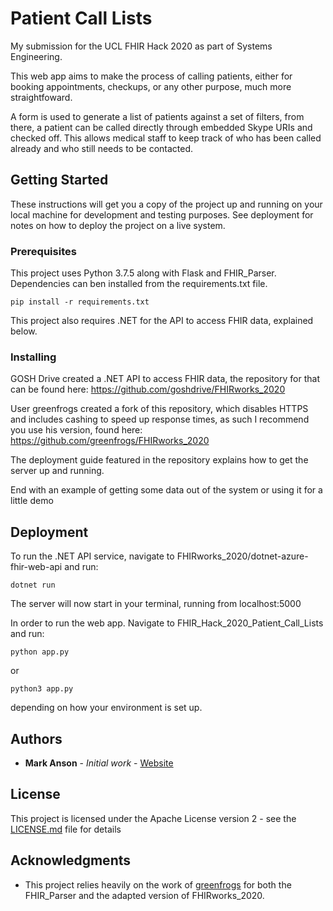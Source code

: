 # Patient Call Lists

My submission for the UCL FHIR Hack 2020 as part of Systems Engineering.

This web app aims to make the process of calling patients, either for booking appointments, checkups, or any other purpose, much more straightfoward. 

A form is used to generate a list of patients against a set of filters, from there, a patient can be called directly through embedded Skype URIs and checked off. This allows medical staff to keep
track of who has been called already and who still needs to be contacted. 

## Getting Started

These instructions will get you a copy of the project up and running on your local machine for development and testing purposes. See deployment for notes on how to deploy the project on a live system.

### Prerequisites

This project uses Python 3.7.5 along with Flask and FHIR_Parser. Dependencies can ben installed from the requirements.txt file.

```
pip install -r requirements.txt
```

This project also requires .NET for the API to access FHIR data, explained below.

### Installing

GOSH Drive created a .NET API to access FHIR data, the repository for that can be found here: https://github.com/goshdrive/FHIRworks_2020

User greenfrogs created a fork of this repository, which disables HTTPS and includes cashing to speed up response times, as such I recommend you use his version, found here: https://github.com/greenfrogs/FHIRworks_2020

The deployment guide featured in the repository explains how to get the server up and running.


End with an example of getting some data out of the system or using it for a little demo


## Deployment

To run the .NET API service, navigate to FHIRworks_2020/dotnet-azure-fhir-web-api and run:
```
dotnet run
```
The server will now start in your terminal, running from localhost:5000

In order to run the web app. Navigate to FHIR_Hack_2020_Patient_Call_Lists and run:
```
python app.py
```
or
```
python3 app.py
```
depending on how your environment is set up.


## Authors

* **Mark Anson** - *Initial work* - [Website](markanson.co)


## License

This project is licensed under the Apache License version 2 - see the [LICENSE.md](LICENSE.md) file for details

## Acknowledgments

* This project relies heavily on the work of [greenfrogs](https://github.com/greenfrogs) for both the FHIR_Parser and the adapted version of FHIRworks_2020.

